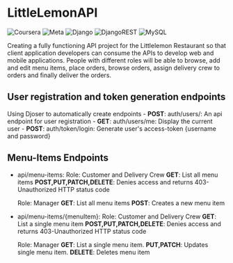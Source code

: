 # LittleLemonAPI
![Coursera](https://img.shields.io/badge/Coursera-%230056D2.svg?style=for-the-badge&logo=Coursera&logoColor=white)
![Meta](https://img.shields.io/badge/Meta-0668E1?style=flat&logo=meta&logoColor=white)
![Django](https://img.shields.io/badge/Django-092e20?style=flat&logo=django&logoColor=white)
![DjangoREST](https://img.shields.io/badge/DJANGO-REST-ff1709?style=for-the-badge&logo=django&logoColor=white&color=ff1709&labelColor=gray)
![MySQL](https://img.shields.io/badge/mysql-%2300f.svg?style=for-the-badge&logo=mysql&logoColor=white)

Creating a fully functioning API project for the Littlelemon Restaurant so that client application developers can consume the APIs to develop web and mobile applications. People with different roles will be able to browse, add and edit menu items, place orders, browse orders, assign delivery crew to orders and finally deliver the orders.

## User registration and token generation endpoints
Using Djoser to automatically create endpoints
    - **POST**: auth/users/: An api endpoint for user registration
    - **GET**:  auth/users/me: Display the current user
    - **POST**: auth/token/login: Generate user's access-token {username and password}

## Menu-Items Endpoints
- api/menu-items:
    Role: Customer and Delivery Crew
        **GET**: List all menu items
        **POST,PUT,PATCH,DELETE**: Denies access and returns 403-Unauthorized HTTP status code

    Role: Manager
        **GET**: List all menu items
        **POST**: Creates a new menu item

- api/menu-items/{menuItem}:
    Role: Customer and Delivery Crew
        **GET**: List a single menu item
        **POST,PUT,PATCH,DELETE**: Denies access and returns 403-Unauthorized HTTP status code

    Role: Manager
        **GET**: List a single menu item.
        **PUT,PATCH**: Updates single menu item.
        **DELETE**: Deletes menu item  





